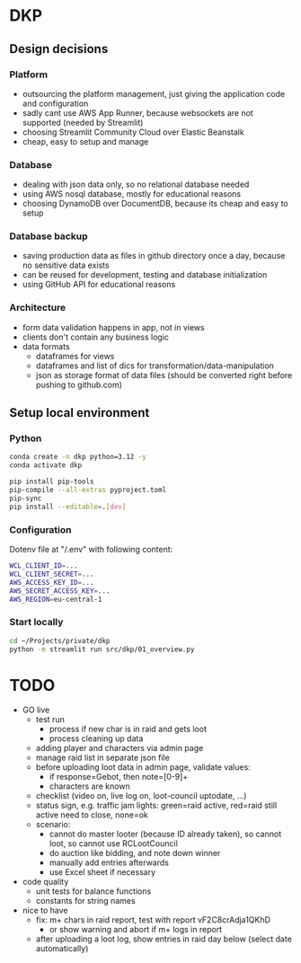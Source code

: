 # DKP

## Design decisions

### Platform
- outsourcing the platform management, just giving the application code and configuration
- sadly cant use AWS App Runner, because websockets are not supported (needed by Streamlit)
- choosing Streamlit Community Cloud over Elastic Beanstalk
- cheap, easy to setup and manage

### Database
- dealing with json data only, so no relational database needed
- using AWS nosql database, mostly for educational reasons
- choosing DynamoDB over DocumentDB, because its cheap and easy to setup

### Database backup
- saving production data as files in github directory once a day, because no sensitive data exists
- can be reused for development, testing and database initialization
- using GitHub API for educational reasons

### Architecture
- form data validation happens in app, not in views
- clients don't contain any business logic
- data formats
  - dataframes for views
  - dataframes and list of dics for transformation/data-manipulation
  - json as storage format of data files (should be converted right before pushing to github.com)

## Setup local environment

### Python
```bash
conda create -n dkp python=3.12 -y
conda activate dkp

pip install pip-tools
pip-compile --all-extras pyproject.toml
pip-sync
pip install --editable=.[dev]
```

### Configuration
Dotenv file at "<workspace>/.env" with following content:
```bash
WCL_CLIENT_ID=...
WCL_CLIENT_SECRET=...
AWS_ACCESS_KEY_ID=...
AWS_SECRET_ACCESS_KEY=...
AWS_REGION=eu-central-1
```

### Start locally
```bash
cd ~/Projects/private/dkp
python -m streamlit run src/dkp/01_overview.py
```

# TODO
- GO live
  - test run
    - process if new char is in raid and gets loot
    - process cleaning up data
  - adding player and characters via admin page
  - manage raid list in separate json file
  - before uploading loot data in admin page, validate values:
    - if response=Gebot, then note=[0-9]+
    - characters are known
  - checklist (video on, live log on, loot-council uptodate, ...)
  - status sign, e.g. traffic jam lights: green=raid active, red=raid still active need to close, none=ok
  - scenario:
    - cannot do master looter (because ID already taken), so cannot loot, so cannot use RCLootCouncil
    - do auction like bidding, and note down winner
    - manually add entries afterwards
    - use Excel sheet if necessary
- code quality
  - unit tests for balance functions
  - constants for string names
- nice to have
  - fix: m+ chars in raid report, test with report vF2C8crAdja1QKhD
    - or show warning and abort if m+ logs in report
  - after uploading a loot log, show entries in raid day below (select date automatically)
